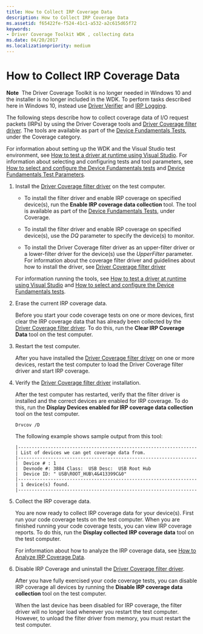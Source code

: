 ```yaml
---
title: How to Collect IRP Coverage Data
description: How to Collect IRP Coverage Data
ms.assetid: f65422fe-f524-41c1-a532-a2c615d65f72
keywords:
- Driver Coverage Toolkit WDK , collecting data
ms.date: 04/20/2017
ms.localizationpriority: medium
---
```


# How to Collect IRP Coverage Data


**Note**  The Driver Coverage Toolkit is no longer needed in Windows 10 and the installer is no longer included in the WDK. To perform tasks described here in Windows 10, instead use [Driver Verifier](driver-verifier.md) and [IRP Logging](irp-logging.md).

 

The following steps describe how to collect coverage data of I/O request packets (IRPs) by using the Driver Coverage tools and [Driver Coverage filter driver](driver-coverage-filter-driver.md). The tools are available as part of the [Device Fundamentals Tests](device-fundamentals-tests.md), under the Coverage category.

For information about setting up the WDK and the Visual Studio test environment, see [How to test a driver at runtime using Visual Studio](https://docs.microsoft.com/windows-hardware/drivers). For information about selecting and configuring tests and tool parameters, see [How to select and configure the Device Fundamentals tests](https://docs.microsoft.com/windows-hardware/drivers) and [Device Fundamentals Test Parameters](https://docs.microsoft.com/windows-hardware/drivers).

1.  Install the [Driver Coverage filter driver](driver-coverage-filter-driver.md) on the test computer.

    -   To install the filter driver and enable IRP coverage on specified device(s), run the **Enable IRP coverage data collection** tool. The tool is available as part of the [Device Fundamentals Tests](device-fundamentals-tests.md), under Coverage.

    -   To install the filter driver and enable IRP coverage on specified device(s), use the *DQ* parameter to specify the device(s) to monitor.

    -   To install the Driver Coverage filter driver as an upper-filter driver or a lower-filter driver for the device(s) use the *UpperFilter* parameter. For information about the coverage filter driver and guidelines about how to install the driver, see [Driver Coverage filter driver](driver-coverage-filter-driver.md)

    For information running the tools, see [How to test a driver at runtime using Visual Studio](https://docs.microsoft.com/windows-hardware/drivers) and [How to select and configure the Device Fundamentals tests](https://docs.microsoft.com/windows-hardware/drivers).

2.  Erase the current IRP coverage data.

    Before you start your code coverage tests on one or more devices, first clear the IRP coverage data that has already been collected by the [Driver Coverage filter driver](driver-coverage-filter-driver.md). To do this, run the **Clear IRP Coverage Data** tool on the test computer.

3.  Restart the test computer.

    After you have installed the [Driver Coverage filter driver](driver-coverage-filter-driver.md) on one or more devices, restart the test computer to load the Driver Coverage filter driver and start IRP coverage.

4.  Verify the [Driver Coverage filter driver](driver-coverage-filter-driver.md) installation.

    After the test computer has restarted, verify that the filter driver is installed and the correct devices are enabled for IRP coverage. To do this, run the **Display Devices enabled for IRP coverage data collection** tool on the test computer.

    ```
    Drvcov /D
    ```

    The following example shows sample output from this tool:

    ```
    |------------------------------------------------------------------
    | List of devices we can get coverage data from.
    |------------------------------------------------------------------
    |  Device # : 1 
    |  Devnode #: 3884 Class:  USB Desc:  USB Root Hub
    |  Device ID: " USB\ROOT_HUB\4&413399C&0"
    |------------------------------------------------------------------
    | 1 device(s) found.
    |------------------------------------------------------------------
    ```

5.  Collect the IRP coverage data.

    You are now ready to collect IRP coverage data for your device(s). First run your code coverage tests on the test computer. When you are finished running your code coverage tests, you can view IRP coverage reports. To do this, run the **Display collected IRP coverage data** tool on the test computer.

    For information about how to analyze the IRP coverage data, see [How to Analyze IRP Coverage Data](how-to-analyze-irp-coverage-data.md).

6.  Disable IRP Coverage and uninstall the [Driver Coverage filter driver](driver-coverage-filter-driver.md).

    After you have fully exercised your code coverage tests, you can disable IRP coverage all devices by running the **Disable IRP coverage data collection** tool on the test computer.

    When the last device has been disabled for IRP coverage, the filter driver will no longer load whenever you restart the test computer. However, to unload the filter driver from memory, you must restart the test computer.

 

 





